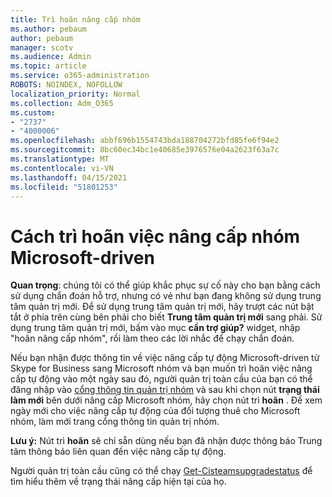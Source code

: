 ```yaml
---
title: Trì hoãn nâng cấp nhóm
ms.author: pebaum
author: pebaum
manager: scotv
ms.audience: Admin
ms.topic: article
ms.service: o365-administration
ROBOTS: NOINDEX, NOFOLLOW
localization_priority: Normal
ms.collection: Adm_O365
ms.custom:
- "2737"
- "4000006"
ms.openlocfilehash: abbf696b1554743bda188704272bfd85fe6f94e2
ms.sourcegitcommit: 8bc60ec34bc1e40685e3976576e04a2623f63a7c
ms.translationtype: MT
ms.contentlocale: vi-VN
ms.lasthandoff: 04/15/2021
ms.locfileid: "51801253"
---
```

# <a name="how-to-postpone-the-microsoft-driven-teams-upgrade"></a>Cách trì hoãn việc nâng cấp nhóm Microsoft-driven

**Quan trọng**: chúng tôi có thể giúp khắc phục sự cố này cho bạn bằng cách sử dụng chẩn đoán hỗ trợ, nhưng có vẻ như bạn đang không sử dụng trung tâm quản trị mới. Để sử dụng trung tâm quản trị mới, hãy trượt các nút bật tắt ở phía trên cùng bên phải cho biết **Trung tâm quản trị mới** sang phải. Sử dụng trung tâm quản trị mới, bấm vào mục **cần trợ giúp?** widget, nhập "hoãn nâng cấp nhóm", rồi làm theo các lời nhắc để chạy chẩn đoán.

Nếu bạn nhận được thông tin về việc nâng cấp tự động Microsoft-driven từ Skype for Business sang Microsoft nhóm và bạn muốn trì hoãn việc nâng cấp tự động vào một ngày sau đó, người quản trị toàn cầu của bạn có thể đăng nhập vào [cổng thông tin quản trị nhóm](https://admin.teams.microsoft.com/dashboard) và sau khi chọn nút **trạng thái làm mới** bên dưới nâng cấp Microsoft nhóm, hãy chọn nút trì **hoãn** . Để xem ngày mới cho việc nâng cấp tự động của đối tượng thuê cho Microsoft nhóm, làm mới trang cổng thông tin quản trị nhóm.

**Lưu ý:** Nút trì **hoãn** sẽ chỉ sẵn dùng nếu bạn đã nhận được thông báo Trung tâm thông báo liên quan đến việc nâng cấp tự động. 

Người quản trị toàn cầu cũng có thể chạy [Get-Cisteamsupgradestatus](https://docs.microsoft.com/powershell/module/skype/get-csteamsupgradestatus?view=skype-ps) để tìm hiểu thêm về trạng thái nâng cấp hiện tại của họ.
